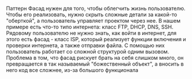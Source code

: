 Паттерн Фасад нужен для того, чтобы облегчить жизнь пользователю. Чтобы его реализовать, нужно скрыть сложные детали за какой-то "оберткой", а пользователь управляет проектом через нее. В нашем примере есть что-то типо интернета: класс FTP, DHCP, DNS, SSH. Рядовому пользователю не нужно знать, как войти в интернет, для этого есть фасад - класс ISP, который реализует функции включения и проверки интернета, а также отправки файла. С помощью них пользователь работает со сложной структурой одним вызовом. Проблема в том, что фасад рискует брать на себя слишком много, он превращается в так называемый "божественный объект", а вносить в него код все сложнее, из-за большого функционала
